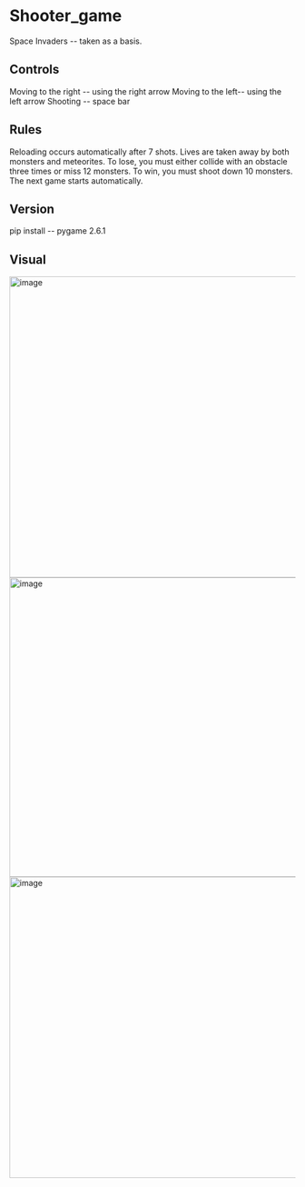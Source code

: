 # Shooter_game
Space Invaders -- taken as a basis. 
## Controls
Moving to the right -- using the right arrow
Moving to the left-- using the left arrow
Shooting -- space bar
## Rules
Reloading occurs automatically after 7 shots.
Lives are taken away by both monsters and meteorites.
To lose, you must either collide with an obstacle three times or miss 12 monsters.
To win, you must shoot down 10 monsters.
The next game starts automatically.
## Version
pip install -- pygame 2.6.1
## Visual
<img width="700" height="530" alt="image" src="https://github.com/user-attachments/assets/d12bc03f-de5f-4f00-8b77-15b0db147341" />
<img width="705" height="527" alt="image" src="https://github.com/user-attachments/assets/b0a404e0-6817-4c23-bb3b-a6593e3d78f2" />
<img width="701" height="530" alt="image" src="https://github.com/user-attachments/assets/f243637c-20cd-4a3e-a85f-d090ec80ce59" />
